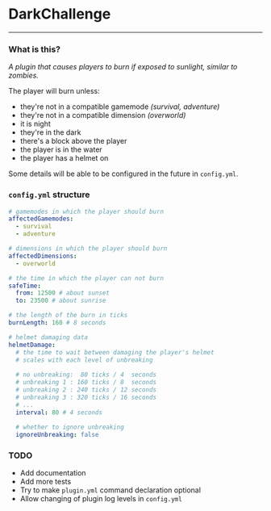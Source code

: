 # DarkChallenge

---

### What is this?
*A plugin that causes players to burn if exposed to sunlight, similar to zombies.*

The player will burn unless:
- they're not in a compatible gamemode *(survival, adventure)*
- they're not in a compatible dimension *(overworld)*
- it is night
- they're in the dark
- there's a block above the player
- the player is in the water
- the player has a helmet on

Some details will be able to be configured in the future in `config.yml`.

### `config.yml` structure
```yml
# gamemodes in which the player should burn
affectedGamemodes:
  - survival
  - adventure

# dimensions in which the player should burn
affectedDimensions:
  - overworld

# the time in which the player can not burn
safeTime:
  from: 12500 # about sunset
  to: 23500 # about sunrise

# the length of the burn in ticks 
burnLength: 160 # 8 seconds

# helmet damaging data
helmetDamage:
  # the time to wait between damaging the player's helmet
  # scales with each level of unbreaking
  
  # no unbreaking:  80 ticks / 4  seconds
  # unbreaking 1 : 160 ticks / 8  seconds
  # unbreaking 2 : 240 ticks / 12 seconds
  # unbreaking 3 : 320 ticks / 16 seconds
  # ...
  interval: 80 # 4 seconds
  
  # whether to ignore unbreaking
  ignoreUnbreaking: false
```

### TODO
- Add documentation
- Add more tests
- Try to make `plugin.yml` command declaration optional
- Allow changing of plugin log levels in `config.yml`
